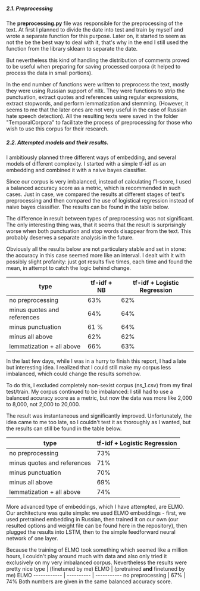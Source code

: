 ##### 2.1. Preprocessing

The **preprocessing.py** file was responsible for the preprocessing of the text. 
At first I planned to divide the date into test and train by myself and wrote a separate function for this purpose. Later on, it started to seem as not the be the best way to deal with it, that's why in the end I still used the function from the library sklearn to separate the date.

But nevertheless this kind of handling the distribution of comments proved to be useful when preparing for saving processed corpora (it helped to process the data in small portions). 

In the end number of functions were written to preprocess the text, mostly they were using Russian support of nltk.
They were functions to strip the punctuation, extract quotes and references using regular expressions, extract stopwords, and perform lemmatization and stemming. (However, it seems to me that the later ones are not very useful in the case of Russian hate speech detection).
All the resulting texts were saved in the folder "TemporalCorpora" to facilitate the process of preprocessing for those who wish to use this corpus for their research. 
 
##### 2.2. Attempted models and their results.
 
I ambitiously planned three different ways of embedding, and several models of different complexity.
I started with a simple tf-idf as an embedding and combined it with a naive bayes classifier. 

Since our corpus is very imbalanced, instead of calculating f1-score, I used a balanced accuracy score as a metric, which is recommended in such cases.
Just in case, we compared the results at different stages of text's preprocessing and then compared the use of logistical regression instead of naive bayes classifier. The results can be found in the table below.

The difference in result between types of preprocessing was not significant. The only interesting thing was, that  it seems that the result is surprisingly worse when both punctuation and stop words disappear from the text. This probably deserves a separate analysis in the future.

Obviously all the results below are not particulary stable and set in stone: the accuracy in this case seemed more like an interval. I dealt with it with possibly slight profanity: just got results five times, each time and found the mean, in attempt to catch the logic behind change.
 
 type | tf-idf + NB | tf-idf + Logistic Regression 
------------ | ----------|------------ 
no preprocessing | 63% | 62%
minus quotes and references | 64% | 64%
minus punctuation | 61 % | 64%
minus all above | 62% | 62%
lemmatization + all above | 66% | 63%

In the last few days, while I was in a hurry to finish this report, I had a late but interesting idea. I realized that I could still make my corpus less imbalanced, which could change the results somehow.

To do this, I excluded completely non-sexist corpus (ns_1.csv) from my final test/train. My  corpus continued to be imbalanced: I still had to use a balanced accuracy score as a metric, but now the data was more like 2,000 to 8,000, not 2,000 to 20,000.

The result was instantaneous and significantly improved. Unfortunately, the idea came to me too late, so I couldn't test it as thoroughly as I wanted, but the results can still be found in the table below. 

 type |  tf-idf + Logistic Regression 
------------ | ----------
no preprocessing |  73%
minus quotes and references |  71%
minus punctuation | 70% 
minus all above | 69% 
lemmatization + all above | 74% 

More advanced type of embeddings, which I have attempted, are ELMO. Our architecture was quite simple: we used ELMO embeddings - first, we used pretrained embedding in Russian, then trained it on our own (our resulted options and weight file can be found here in the repository), then plugged the results into LSTM, then to the simple feedforward neural network of one layer.

Because the training of ELMO took something which seemed like a million hours, I couldn't play around much with data and also only tried it exclusively on my very imbalanced corpus.
Nevertheless the results were pretty nice
 type | (finetuned by me) ELMO | (pretrained **and** finetuned by me) ELMO 
------------ | ---------- | -----------
no preprocessing |  67% | 74%
Both numbers are given in the same balanced accuracy score.

